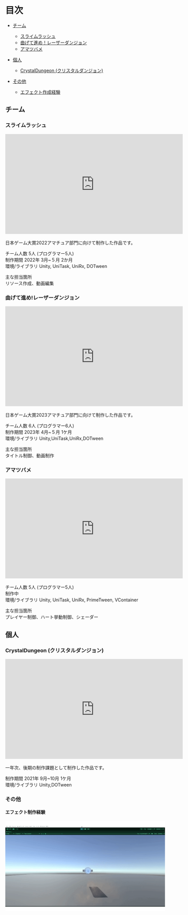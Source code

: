 # 目次
- [チーム](#チーム)  
	- [スライムラッシュ](#スライムラッシュ)  
	- [曲げて進め！レーザーダンジョン](#曲げて進め!レーザーダンジョン)  
	- [アマツバメ](#アマツバメ)  

- [個人](#個人)  
	- [CrystalDungeon (クリスタルダンジョン)](#CrystalDungeon (クリスタルダンジョン))  

- [その他](#その他)  
	- [エフェクト作成経験](#エフェクト作成経験)  


## チーム
### スライムラッシュ
<iframe width="560" height="315" src="https://www.youtube.com/embed/0nTE3o13VbQ?si=dIgHULWg1kaEJ1P0" title="YouTube video player" frameborder="0" allow="accelerometer; autoplay; clipboard-write; encrypted-media; gyroscope; picture-in-picture; web-share" allowfullscreen></iframe>  

日本ゲーム大賞2022アマチュア部門に向けて制作した作品です。

チーム人数 5人 (プログラマー5人)  
制作期間 2022年 3月~５月 2か月  
環境/ライブラリ Unity, UniTask, UniRx, DOTween  

主な担当箇所  
リソース作成、動画編集  

### 曲げて進め!レーザーダンジョン
<iframe width="560" height="315" src="https://www.youtube.com/embed/vAu2sqNFRJk?si=jxL4nvV1QPAkAsC1" title="YouTube video player" frameborder="0" allow="accelerometer; autoplay; clipboard-write; encrypted-media; gyroscope; picture-in-picture; web-share" allowfullscreen></iframe>  

日本ゲーム大賞2023アマチュア部門に向けて制作した作品です。

チーム人数 6人 (プログラマー6人)  
制作期間 2023年 4月~５月 1ケ月  
環境/ライブラリ Unity,UniTask,UniRx,DOTween  

主な担当箇所  
タイトル制御、動画制作  

### アマツバメ
<iframe width="560" height="315" src="https://www.youtube.com/embed/cyGH6isQOco?si=ej6P3KKHTXOzrlKr" title="YouTube video player" frameborder="0" allow="accelerometer; autoplay; clipboard-write; encrypted-media; gyroscope; picture-in-picture; web-share" allowfullscreen></iframe>  

チーム人数 5人 (プログラマー5人)  
制作中  
環境/ライブラリ Unity, UniTask, UniRx, PrimeTween, VContainer  

主な担当箇所  
プレイヤー制御、ハート挙動制御、シェーダー  


## 個人
### CrystalDungeon (クリスタルダンジョン)
<iframe width="560" height="315" src="https://www.youtube.com/embed/J9W-Nrqst0s?si=XtCW_9xZYvChjmC4" title="YouTube video player" frameborder="0" allow="accelerometer; autoplay; clipboard-write; encrypted-media; gyroscope; picture-in-picture; web-share" allowfullscreen></iframe>  

一年次、後期の制作課題として制作した作品です。

制作期間 2021年 9月~10月 1ケ月  
環境/ライブラリ Unity,DOTween  


### その他
#### エフェクト制作経験
![gif](https://github.com/nkc-Yamada/Portfolio/blob/main/images/effect.gif?raw=true)

